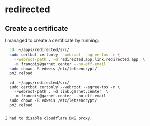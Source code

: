 # redirected
## Create a certificate
I managed to create a certificate by running:
```bash
  cd  ~/apps/redirected/src/
  sudo certbot certonly --webroot --agree-tos -n \
    --webroot-path . -d redirected.app,link.redirected.app  \
    -m francois@garnet.center --no-eff-email 
  sudo chown -R edweis /etc/letsencrypt/
  pm2 reload
```

```
  cd  ~/apps/redirected/src/
  sudo certbot certonly --webroot --agree-tos -n \
    --webroot-path . -d link.garnet.center  \
    -m francois@garnet.center --no-eff-email 
  sudo chown -R edweis /etc/letsencrypt/
  pm2 reload


I had to disable cloudflare DNS proxy.